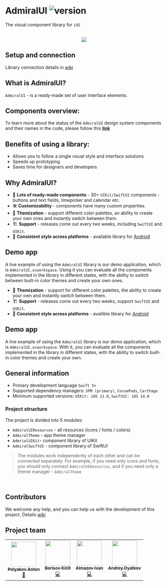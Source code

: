 # AdmiralUI ![version](https://img.shields.io/badge/dynamic/json.svg?label=release&url=https://raw.githubusercontent.com/admiral-team/admiralui-ios/main/version.json&query=$.external_version)
The visual component library for `iOS`<br/></br>
<p align="center">
<img src="/Documentation/ios.gif?raw=true" align="middle">
</p>

## Setup and connection
Library connection details in [wiki](https://github.com/admiral-team/admiralui-ios/wiki)

## What is AdmiralUI?
`AdmiralUI` - is a ready-made set of user interface elements. 

## Components overview: 

To learn more about the status of the `AdmiralUI` design system components and their names in the code, please follow this [<strong>link</strong>](https://github.com/admiral-team/admiralui-ios/blob/develop/Documentation/info/documentation.pdf)

## Benefits of using a library:
- Allows you to follow a single visual style and interface solutions
- Speeds up prototyping
- Saves time for designers and developers

## Why AdmiralUI?
- 💎 **Lots of ready-made components** - 30+ `UIKit/SwiftUI` components - buttons and text fields, timepicker and calendar etc.
- 🛠 **Customizability** - components have many custom properties.
- 🎨 **Themization** - support different color palettes, an ability to create your own ones and instantly switch between them.
- 🏗 **Support** - releases come out every two weeks, including `SwiftUI` and `UIKit`.
- 📱 **Consistent style across platforms** - available library for [Android](https://github.com/admiral-team/admiralui-android)

## Demo app
A live example of using the `AdmiralUI` library is our demo application, which is `AdmiralUI.xcworkspace`. Using it you can evaluate all the components implemented in the library in different states, with the ability to switch between built-in color themes and create your own ones.
- 🎨 **Themization** - support for different color palettes, the ability to create your own and instantly switch between them.
- 🏗 **Support** - releases come out every two weeks, support `SwiftUI` and `UIKit`.
- 📱 **Consistent style across platforms** - availible library for [Android](https://github.com/admiral-team/admiralui-android)

## Demo app
A live example of using the `AdmiralUI` library is our demo application, which is `AdmiralUI.xcworkspace`. With it, you can evaluate all the components implemented in the library in different states, with the ability to switch built-in color themes and create your own.

## General information
* Primary development language `Swift 5+`
* Supported dependency managers: `SPM (primary)`, `CocoaPods`, `Carthage`
* Minimum supported versions: `UIKit: iOS 11.0`, `SwiftUI: iOS 14.0`

### Project structure
The project is divided into 5 modules:
* `AdmiralUIResources` - all resources (icons / fonts / colors)
* `AdmiralTheme` - app theme manager
* `AdmrialUIKit`- component library of UIKit
* `AdmiralSwiftUI` - component library of SwiftUI

> The modules work independently of each other and can be connected separately. For example, if you need only icons and fonts, you should only connect `AdmiralUIResources`, and if you need only a theme manager - `AdmiralTheme`
<br/>  

## Contributors
We welcome any help, and you can help us with the development of this project. Details [wiki](https://github.com/admiral-team/admiralui-ios/wiki/Контрибьютерам)

## Project team
<table>
  <tr>
    <td align="center"><a href="https://github.com/ton252"><img src="https://avatars.githubusercontent.com/u/13065321?v=4" width="80px;" alt="" /><br/><sub><b>Polyakov Anton</b></sub></a><br /><a href="https://github.com/admiral-team/admiralui-ios/commits?author=ton252" title="Code">👑</a></td>
    <td align="center"><a href="https://github.com/KirBorisov96"><img src="https://avatars.githubusercontent.com/u/100690555?s=400&u=4d8a4e4b4837e94735b1c42905691cf624501559&v=4" width="80px;" alt="" /><br/><sub><b>Borisov Kirill</b></sub></a><br /><a href="https://github.com/admiral-team/admiralui-ios/commits?author=KirBorisov96" title="Code">💻</a></td>
    <td align="center"><a href="https://github.com/Almazovivan"><img src="https://avatars.githubusercontent.com/u/66259778?v=4" width="80px;" alt="" /><br /><sub><b>Almazov Ivan</b></sub></a><br /><a href="https://github.com/admiral-team/admiralui-ios/commits?author=Almazovivan" title="Code">💻</a></td>
    <td align="center"><a href="https://github.com/Andyatkov"><img src="https://avatars.githubusercontent.com/u/8963238?v=4" width="80px;" alt="" /><br /><sub><b>Andrey Dyatkov</b></sub></a><br /><a href="https://github.com/admiral-team/admiralui-ios/commits?author=Andyatkov" title="Code">💻</a></td>
  </tr>
</table>
